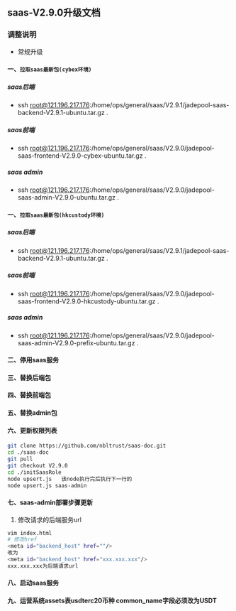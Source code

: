 ## saas-V2.9.0升级文档
### 调整说明
- 常规升级 
#### 一、`拉取saas最新包(cybex环境)`
##### saas后端
- ssh root@121.196.217.176:/home/ops/general/saas/V2.9.1/jadepool-saas-backend-V2.9.1-ubuntu.tar.gz .
##### saas前端
- ssh root@121.196.217.176:/home/ops/general/saas/V2.9.0/jadepool-saas-frontend-V2.9.0-cybex-ubuntu.tar.gz .
##### saas admin
- ssh root@121.196.217.176:/home/ops/general/saas/V2.9.0/jadepool-saas-admin-V2.9.0-ubuntu.tar.gz .
#### 一、`拉取saas最新包(hkcustody环境)`
##### saas后端
- ssh root@121.196.217.176:/home/ops/general/saas/V2.9.1/jadepool-saas-backend-V2.9.1-ubuntu.tar.gz .
##### saas前端
- ssh root@121.196.217.176:/home/ops/general/saas/V2.9.0/jadepool-saas-frontend-V2.9.0-hkcustody-ubuntu.tar.gz .
##### saas admin
- ssh root@121.196.217.176:/home/ops/general/saas/V2.9.0/jadepool-saas-admin-V2.9.0-prefix-ubuntu.tar.gz .
#### 二、停用saas服务
#### 三、替换后端包
#### 四、替换前端包
#### 五、替换admin包
#### 六、更新权限列表
```bash
git clone https://github.com/nbltrust/saas-doc.git
cd ./saas-doc
git pull
git checkout V2.9.0
cd ./initSaasRole
node upsert.js   该node执行完后执行下一行的
node upsert.js saas-admin
```
#### 七、saas-admin部署步骤更新

1. 修改请求的后端服务url
```bash
vim index.html
# 修改href
<meta id="backend_host" href=""/>
改为
<meta id="backend_host" href="xxx.xxx.xxx"/>
xxx.xxx.xxx为后端请求url
```

#### 八、启动saas服务
#### 九、运营系统assets表usdterc20币种 common_name字段必须改为USDT

